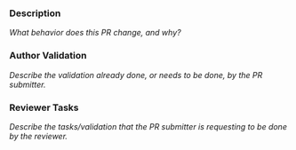 ### Description 

<!-- https://confluentinc.atlassian.net/browse/DEVX- -->

_What behavior does this PR change, and why?_


### Author Validation

_Describe the validation already done, or needs to be done, by the PR submitter._

<!-- Uncomment any of the following that are required -->
<!-- - [ ] Documentation -->
<!-- - [ ] cp-all-in-one -->
<!-- - [ ] cp-all-in-one-cloud -->
<!-- - [ ] cp-all-in-one-community -->


### Reviewer Tasks

_Describe the tasks/validation that the PR submitter is requesting to be done by the reviewer._

<!-- Uncomment any of the following that are required -->
<!-- - [ ] Documentation -->
<!-- - [ ] cp-all-in-one -->
<!-- - [ ] cp-all-in-one-cloud -->
<!-- - [ ] cp-all-in-one-community -->
